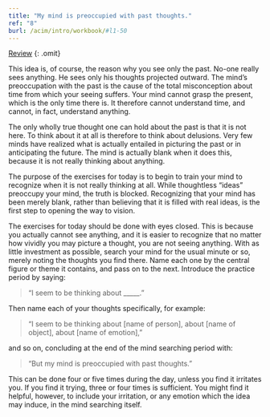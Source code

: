 ```yaml
---
title: "My mind is preoccupied with past thoughts."
ref: "8"
burl: /acim/intro/workbook/#l1-50
---
```


<a class="hide-review" href="/t/acim/workbook/l052/#l008">Review</a>
{: .omit}

This idea is, of course, the reason why you see only the past. No-one
really sees anything. He sees only his thoughts projected outward. The
mind’s preoccupation with the past is the cause of the total
misconception about time from which your seeing suffers. Your mind cannot
grasp the present, which is the only time there is. It therefore cannot
understand time, and cannot, in fact, understand anything.

The only wholly true thought one can hold about the past is that it is
not here. To think about it at all is therefore to think about
delusions. Very few minds have realized what is actually entailed in
picturing the past or in anticipating the future. The mind is actually
blank when it does this, because it is not really thinking about
anything.

The purpose of the exercises for today is to begin to train your mind to
recognize when it is not really thinking at all. While thoughtless
“ideas” preoccupy your mind, the truth is blocked. Recognizing that your
mind has been merely blank, rather than believing that it is filled with
real ideas, is the first step to opening the way to vision.

The exercises for today should be done with eyes closed. This is because
you actually cannot see anything, and it is easier to recognize that no
matter how vividly you may picture a thought, you are not seeing
anything. With as little investment as possible, search your mind for
the usual minute or so, merely noting the thoughts you find there. Name
each one by the central figure or theme it contains, and pass on to the
next. Introduce the practice period by saying:

> “I seem to be thinking about \_\_\_\_\_.”

Then name each of your thoughts specifically, for example:

> “I seem to be thinking about [name of person], about [name of
> object], about [name of emotion],”

and so on, concluding at the end of the mind searching period with:

> “But my mind is preoccupied with past thoughts.”

This can be done four or five times during the day, unless you find it
irritates you. If you find it trying, three or four times is
sufficient. You might find it helpful, however, to include your
irritation, or any emotion which the idea may induce, in the mind
searching itself.

